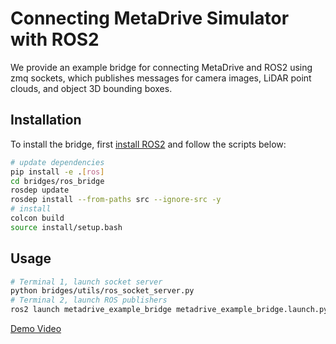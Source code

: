 # Connecting MetaDrive Simulator with ROS2

We provide an example bridge for connecting MetaDrive and ROS2 using zmq sockets, which publishes messages for camera
images, LiDAR point clouds, and object 3D bounding boxes.

## Installation

To install the bridge, first [install ROS2](https://docs.ros.org/en/humble/Installation.html) and follow the scripts
below:

```bash
# update dependencies
pip install -e .[ros] 
cd bridges/ros_bridge
rosdep update
rosdep install --from-paths src --ignore-src -y
# install
colcon build
source install/setup.bash
```

## Usage

```bash
# Terminal 1, launch socket server
python bridges/utils/ros_socket_server.py 
# Terminal 2, launch ROS publishers
ros2 launch metadrive_example_bridge metadrive_example_bridge.launch.py
```

[Demo Video](https://www.youtube.com/watch?v=WWwdnURnOBM&list=TLGGdRGbC4RGzhAxNzEwMjAyMw)